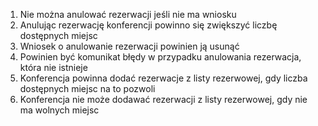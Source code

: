 1. Nie można anulować rezerwacji jeśli nie ma wniosku
2. Anulując rezerwację konferencji powinno się zwiększyć liczbę dostępnych miejsc
3. Wniosek o anulowanie rezerwacji powinien ją usunąć
4. Powinien być komunikat błędy w przypadku anulowania rezerwacja, która nie istnieje
5. Konferencja powinna dodać rezerwacje z listy rezerwowej, gdy liczba dostępnych miejsc na to pozwoli
6. Konferencja nie może dodawać rezerwacji z listy rezerwowej, gdy nie ma wolnych miejsc
